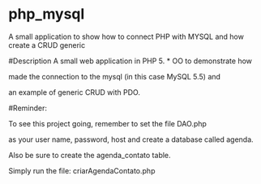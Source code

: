 # php_mysql
A small application to show how to connect PHP with MYSQL and how create a CRUD generic

#Description
A small web application in PHP 5. * OO to demonstrate how

made the connection to the mysql (in this case MySQL 5.5) and

an example of generic CRUD with PDO.

#Reminder:

To see this project going, remember to set the file DAO.php

as your user name, password, host and create a database called agenda.

Also be sure to create the agenda_contato table.

Simply run the file: criarAgendaContato.php
